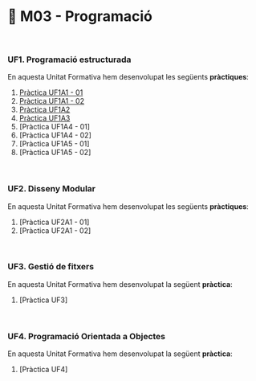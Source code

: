 # 📂 M03 - Programació

<br/>

### UF1. Programació estructurada
En aquesta Unitat Formativa hem desenvolupat les següents **pràctiques**:
1. [Pràctica UF1A1 - 01](https://github.com/mllanas/Portfoli/tree/main/M%C3%B2duls/M03-Programaci%C3%B3/UF1_ProgramacioEstructurada/Pr%C3%A0ctica%20UF1A1%20-%2001)
2. [Pràctica UF1A1 - 02](https://github.com/mllanas/Portfoli/tree/main/M%C3%B2duls/M03-Programaci%C3%B3/UF1_ProgramacioEstructurada/Pr%C3%A0ctica%20UF1A1%20-%2002)
3. [Pràctica UF1A2](https://github.com/mllanas/Portfoli/tree/main/M%C3%B2duls/M03-Programaci%C3%B3/UF1_ProgramacioEstructurada/Pr%C3%A0ctica%20UF1A2)
4. [Pràctica UF1A3](https://github.com/mllanas/Portfoli/tree/main/M%C3%B2duls/M03-Programaci%C3%B3/UF1_ProgramacioEstructurada/Pr%C3%A0ctica%20UF1A3)
5. [Pràctica UF1A4 - 01]
6. [Pràctica UF1A4 - 02]
7. [Pràctica UF1A5 - 01]
8. [Pràctica UF1A5 - 02]

<br/>

### UF2. Disseny Modular
En aquesta Unitat Formativa hem desenvolupat les següents **pràctiques**:
1. [Pràctica UF2A1 - 01]
2. [Pràctica UF2A1 - 02]
	
  <br/>
  
### UF3. Gestió de fitxers
En aquesta Unitat Formativa hem desenvolupat la següent **pràctica**:
1. [Pràctica UF3]

<br/>

### UF4. Programació Orientada a Objectes
En aquesta Unitat Formativa hem desenvolupat la següent **pràctica**:
1. [Pràctica UF4]
